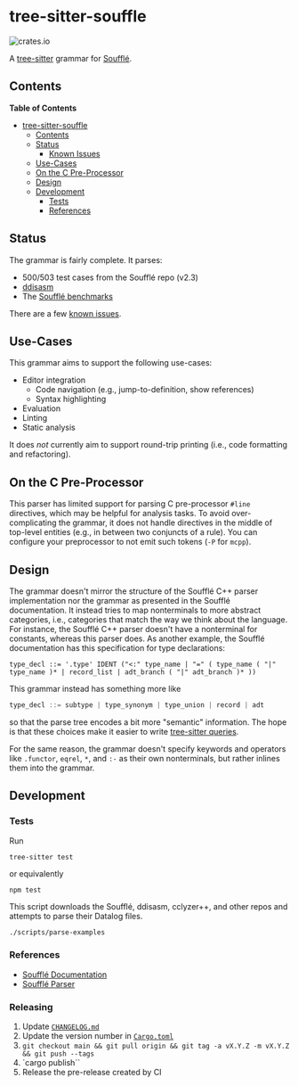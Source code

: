 # tree-sitter-souffle

![crates.io](https://img.shields.io/crates/v/tree-sitter-souffle.svg)

A [tree-sitter][tree-sitter] grammar for [Soufflé][souffle].

## Contents

<!-- markdown-toc start - Don't edit this section. Run M-x markdown-toc-refresh-toc -->
**Table of Contents**

- [tree-sitter-souffle](#tree-sitter-souffle)
    - [Contents](#contents)
    - [Status](#status)
        - [Known Issues](#known-issues)
    - [Use-Cases](#use-cases)
    - [On the C Pre-Processor](#on-the-c-pre-processor)
    - [Design](#design)
    - [Development](#development)
        - [Tests](#tests)
        - [References](#references)
<!-- markdown-toc end -->

## Status

The grammar is fairly complete. It parses:

- 500/503 test cases from the Soufflé repo (v2.3) 
- [ddisasm][ddisasm]
- The [Soufflé benchmarks][benchmarks]

There are a few [known issues][issues].

## Use-Cases

This grammar aims to support the following use-cases:

- Editor integration
  - Code navigation (e.g., jump-to-definition, show references)
  - Syntax highlighting
- Evaluation
- Linting
- Static analysis

It does *not* currently aim to support round-trip printing (i.e., code
formatting and refactoring).

## On the C Pre-Processor

This parser has limited support for parsing C pre-processor `#line` directives,
which may be helpful for analysis tasks. To avoid over-complicating the grammar,
it does not handle directives in the middle of top-level entities (e.g., in
between two conjuncts of a rule). You can configure your preprocessor to not
emit such tokens (`-P` for `mcpp`).

## Design

The grammar doesn't mirror the structure of the Soufflé C++ parser
implementation nor the grammar as presented in the Soufflé documentation. It
instead tries to map nonterminals to more abstract categories, i.e., categories
that match the way we think about the language. For instance, the Soufflé C++
parser doesn't have a nonterminal for constants, whereas this parser does. As
another example, the Soufflé documentation has this specification for type
declarations:

```
type_decl ::= '.type' IDENT ("<:" type_name | "=" ( type_name ( "|" type_name )* | record_list | adt_branch ( "|" adt_branch )* ))
```
This grammar instead has something more like
```javascript
type_decl ::= subtype | type_synonym | type_union | record | adt
```
so that the parse tree encodes a bit more "semantic" information. The hope is
that these choices make it easier to write [tree-sitter queries][queries].

For the same reason, the grammar doesn't specify keywords and operators like
`.functor`, `eqrel`, `*`, and `:-` as their own nonterminals, but rather inlines
them into the grammar.

## Development

### Tests

Run
```bash
tree-sitter test
```
or equivalently
```
npm test
```

This script downloads the Soufflé, ddisasm, cclyzer++, and other repos and attempts to parse their Datalog files.
```
./scripts/parse-examples
```

### References

- [Soufflé Documentation](https://souffle-lang.github.io/program#program)
- [Soufflé Parser](https://github.com/souffle-lang/souffle/blob/master/src/parser/parser.yy)

### Releasing

1. Update [`CHANGELOG.md`](./CHANGELOG.md)
2. Update the version number in [`Cargo.toml`](./Cargo.toml)
3. `git checkout main && git pull origin && git tag -a vX.Y.Z -m vX.Y.Z && git push --tags`
4. `cargo publish``
5. Release the pre-release created by CI

[benchmarks]: https://github.com/souffle-lang/benchmarks/
[ddisasm]: https://github.com/grammatech/ddisasm
[issues]: https://github.com/langston-barrett/tree-sitter-souffle/issues
[queries]: https://tree-sitter.github.io/tree-sitter/using-parsers#pattern-matching-with-queries
[souffle]: https://souffle-lang.github.io/index.html
[tree-sitter]: https://tree-sitter.github.io/tree-sitter/
